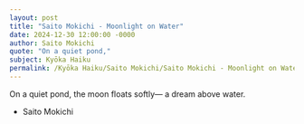 ```yaml
---
layout: post
title: "Saito Mokichi - Moonlight on Water"
date: 2024-12-30 12:00:00 -0000
author: Saito Mokichi
quote: "On a quiet pond,"
subject: Kyōka Haiku
permalink: /Kyōka Haiku/Saito Mokichi/Saito Mokichi - Moonlight on Water
---
```


On a quiet pond,
the moon floats softly—
a dream above water.

- Saito Mokichi
